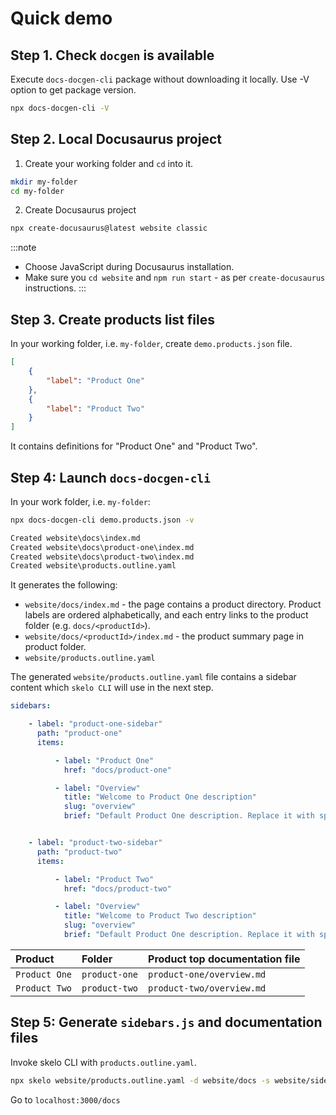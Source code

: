 # Quick demo

## Step 1. Check `docgen` is available

Execute `docs-docgen-cli` package without downloading it locally. Use -V option to get package version.

```bash
npx docs-docgen-cli -V
```

## Step 2. Local Docusaurus project

1. Create your working folder and `cd` into it.

```bash
mkdir my-folder
cd my-folder
```
2. Create Docusaurus project


```bash
npx create-docusaurus@latest website classic
```

:::note
* Choose JavaScript during Docusaurus installation.
* Make sure you `cd website` and `npm run start` - as per `create-docusaurus` instructions.
:::

## Step 3. Create products list files

In your working folder, i.e. `my-folder`, create `demo.products.json` file.

```json
[
    {
        "label": "Product One"
    },
    {
        "label": "Product Two"
    }
]
```

It contains definitions for "Product One" and "Product Two".

## Step 4: Launch `docs-docgen-cli`

In your work folder, i.e. `my-folder`:

```bash
npx docs-docgen-cli demo.products.json -v
```

```txt
Created website\docs\index.md
Created website\docs\product-one\index.md
Created website\docs\product-two\index.md
Created website\products.outline.yaml
```

It generates the following:

* `website/docs/index.md` - the page contains a product directory. Product labels are ordered alphabetically, and each entry links to the product folder (e.g. `docs/<productId>`).
* `website/docs/<productId>/index.md` - the product summary page in product folder.
* `website/products.outline.yaml`

The generated `website/products.outline.yaml` file contains a sidebar content which `skelo CLI` will use in the next step.

```yaml
sidebars:

    - label: "product-one-sidebar"
      path: "product-one"
      items:

          - label: "Product One"
            href: "docs/product-one"

          - label: "Overview"
            title: "Welcome to Product One description"
            slug: "overview"
            brief: "Default Product One description. Replace it with specific description"


    - label: "product-two-sidebar"
      path: "product-two"
      items:

          - label: "Product Two"
            href: "docs/product-two"

          - label: "Overview"
            title: "Welcome to Product Two description"
            slug: "overview"
            brief: "Default Product One description. Replace it with specific description"
```

| Product | Folder | Product top documentation file |
|:--|:--|:--|
| `Product One` | `product-one` | `product-one/overview.md` |
| `Product Two` | `product-two` | `product-two/overview.md` |

## Step 5: Generate `sidebars.js` and documentation files

Invoke skelo CLI with `products.outline.yaml`. 

```bash
npx skelo website/products.outline.yaml -d website/docs -s website/sidebars.js -v
```

Go to `localhost:3000/docs`


